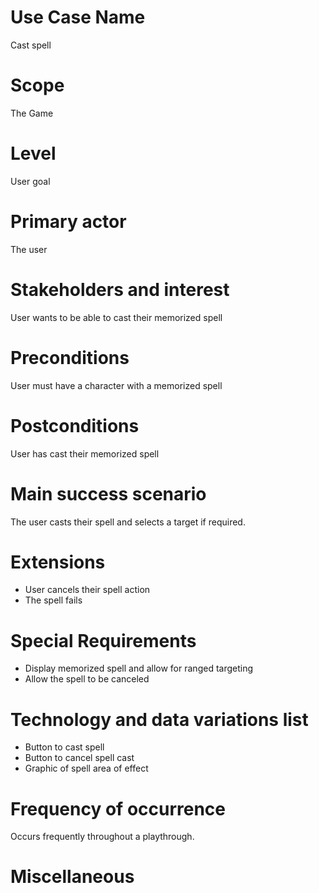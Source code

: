 # Use Case Name
Cast spell

# Scope
The Game

# Level
User goal

# Primary actor
The user

# Stakeholders and interest
User wants to be able to cast their memorized spell

# Preconditions
User must have a character with a memorized spell

# Postconditions
User has cast their memorized spell

# Main success scenario
The user casts their spell and selects a target if required.

# Extensions
- User cancels their spell action
- The spell fails

# Special Requirements
- Display memorized spell and allow for ranged targeting
- Allow the spell to be canceled

# Technology and data variations list
- Button to cast spell
- Button to cancel spell cast
- Graphic of spell area of effect

# Frequency of occurrence
Occurs frequently throughout a playthrough.

# Miscellaneous